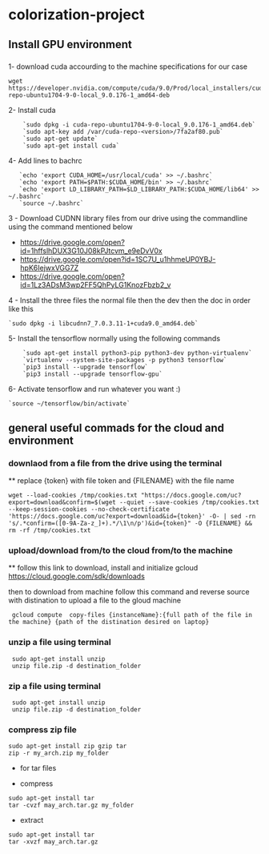 # colorization-project


## Install GPU environment 

### 

1- download cuda accourding to the machine specifications for our case 
```
wget https://developer.nvidia.com/compute/cuda/9.0/Prod/local_installers/cuda-repo-ubuntu1704-9-0-local_9.0.176-1_amd64-deb
```
2- Install cuda 
```
    `sudo dpkg -i cuda-repo-ubuntu1704-9-0-local_9.0.176-1_amd64.deb`
    `sudo apt-key add /var/cuda-repo-<version>/7fa2af80.pub`
    `sudo apt-get update`
    `sudo apt-get install cuda`

```

4- Add lines to bachrc 
```
   `echo 'export CUDA_HOME=/usr/local/cuda' >> ~/.bashrc`  
   `echo 'export PATH=$PATH:$CUDA_HOME/bin' >> ~/.bashrc`  
   `echo 'export LD_LIBRARY_PATH=$LD_LIBRARY_PATH:$CUDA_HOME/lib64' >> ~/.bashrc`  
   `source ~/.bashrc`

```
3 - Download CUDNN library files from our drive using the commandline using the command mentioned below 
* https://drive.google.com/open?id=1hffslhDUX3G10J08kPJtcvm_e9eDvV0x
* https://drive.google.com/open?id=1SC7U_u1hhmeUP0YBJ-hpK6IejwxVGG7Z
* https://drive.google.com/open?id=1Lz3ADsM3wp2FF5QhPyLG1KnozFbzb2_v

4 - Install the three files the normal file then the dev then the doc in order like this

    `sudo dpkg -i libcudnn7_7.0.3.11-1+cuda9.0_amd64.deb`

5- Install the tensorflow normally using the following commands 
```
    `sudo apt-get install python3-pip python3-dev python-virtualenv`
    `virtualenv --system-site-packages -p python3 tensorflow`
    `pip3 install --upgrade tensorflow`
    `pip3 install --upgrade tensorflow-gpu`
```

6- Activate tensorflow and run whatever you want :)

    `source ~/tensorflow/bin/activate`
    
    
## general useful commads for the cloud and environment

### downlaod from a file from the drive using the terminal

** replace {token} with file token and {FILENAME} with the file name 
```
wget --load-cookies /tmp/cookies.txt "https://docs.google.com/uc?export=download&confirm=$(wget --quiet --save-cookies /tmp/cookies.txt --keep-session-cookies --no-check-certificate 'https://docs.google.com/uc?export=download&id={token}' -O- | sed -rn 's/.*confirm=([0-9A-Za-z_]+).*/\1\n/p')&id={token}" -O {FILENAME} && rm -rf /tmp/cookies.txt
```

### upload/download from/to the cloud from/to the machine 
** follow this link to download, install and initialize gcloud
https://cloud.google.com/sdk/downloads

then to download from machine follow this command and reverse source with distination to upload a file to the gloud machine
```
 gcloud compute  copy-files {instanceName}:{full path of the file in the machine} {path of the distination desired on laptop}
```

### unzip a file using terminal

```
 sudo apt-get install unzip
 unzip file.zip -d destination_folder
```

### zip a file using terminal

```
 sudo apt-get install unzip
 unzip file.zip -d destination_folder
```
### compress zip file

```
sudo apt-get install zip gzip tar
zip -r my_arch.zip my_folder

```
* for tar files 

* compress
```
sudo apt-get install tar
tar -cvzf may_arch.tar.gz my_folder
```
* extract
```
sudo apt-get install tar
tar -xvzf may_arch.tar.gz
```

